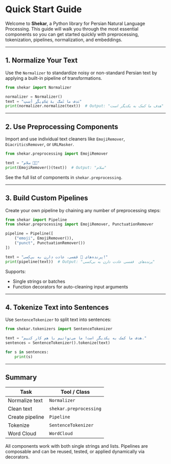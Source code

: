 # Quick Start Guide

Welcome to **Shekar**, a Python library for Persian Natural Language Processing. This guide will walk you through the most essential components so you can get started quickly with preprocessing, tokenization, pipelines, normalization, and embeddings.

---

## 1. Normalize Your Text

Use the `Normalizer` to standardize noisy or non-standard Persian text by applying a built-in pipeline of transformations.

```python
from shekar import Normalizer

normalizer = Normalizer()
text = "ۿدف ما ػمګ بۀ ێڪډيڱڕ أښټ"
print(normalizer.normalize(text))  # Output: "هدف ما کمک به یکدیگر است"
```

---

## 2. Use Preprocessing Components

Import and use individual text cleaners like `EmojiRemover`, `DiacriticsRemover`, or `URLMasker`.

```python
from shekar.preprocessing import EmojiRemover

text = "سلام 🌹😊"
print(EmojiRemover()(text))  # Output: "سلام"
```

See the full list of components in `shekar.preprocessing`.

---

## 3. Build Custom Pipelines

Create your own pipeline by chaining any number of preprocessing steps:

```python
from shekar import Pipeline
from shekar.preprocessing import EmojiRemover, PunctuationRemover

pipeline = Pipeline([
    ("emoji", EmojiRemover()),
    ("punct", PunctuationRemover())
])

text = "پرنده‌های 🐔 قفسی، عادت دارن به بی‌کسی!"
print(pipeline(text))  # Output: "پرنده‌های  قفسی عادت دارن به بی‌کسی"
```

Supports:
- Single strings or batches
- Function decorators for auto-cleaning input arguments

---

## 4. Tokenize Text into Sentences

Use `SentenceTokenizer` to split text into sentences:

```python
from shekar.tokenizers import SentenceTokenizer

text = "هدف ما کمک به یکدیگر است! ما می‌توانیم با هم کار کنیم."
sentences = SentenceTokenizer().tokenize(text)

for s in sentences:
    print(s)
```

---
 
## Summary

| Task           | Tool / Class         |
|----------------|----------------------|
| Normalize text | `Normalizer`         |
| Clean text     | `shekar.preprocessing` |
| Create pipeline| `Pipeline`           |
| Tokenize       | `SentenceTokenizer`  |
| Word Cloud   | `WordCloud`           |

All components work with both single strings and lists. Pipelines are composable and can be reused, tested, or applied dynamically via decorators.
